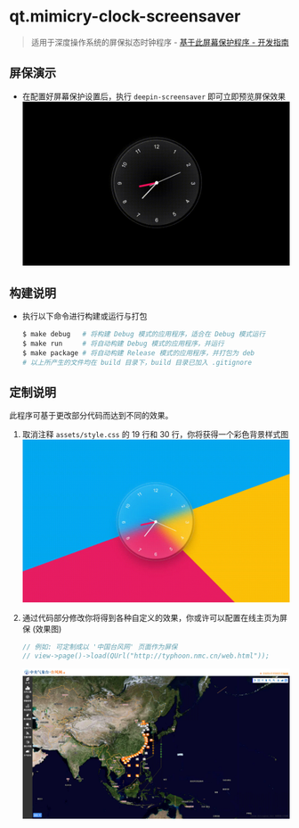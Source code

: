 # qt.mimicry-clock-screensaver 

> 适用于深度操作系统的屏保拟态时钟程序 - [基于此屏幕保护程序 - 开发指南](development.md)

## 屏保演示

* 在配置好屏幕保护设置后，执行 `deepin-screensaver` 即可立即预览屏保效果\
    ![](resources/screenshot/black-background.gif)

## 构建说明

- 执行以下命令进行构建或运行与打包
    ```sh
    $ make debug   # 将构建 Debug 模式的应用程序，适合在 Debug 模式运行
    $ make run     # 将自动构建 Debug 模式的应用程序，并运行
    $ make package # 将自动构建 Release 模式的应用程序，并打包为 deb
    # 以上所产生的文件均在 build 目录下，build 目录已加入 .gitignore
    ```

## 定制说明

此程序可基于更改部分代码而达到不同的效果。

1. 取消注释 `assets/style.css` 的 19 行和 30 行，你将获得一个彩色背景样式图\
    ![](resources/screenshot/color-background.gif)

2. 通过代码部分修改你将得到各种自定义的效果，你或许可以配置在线主页为屏保 (效果图)
    ```c
    // 例如: 可定制成以 '中国台风网' 页面作为屏保
    // view->page()->load(QUrl("http://typhoon.nmc.cn/web.html")); 
    ```
    ![](resources/screenshot/typhoon.nmc.cn.png)